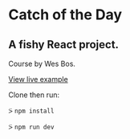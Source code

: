 # Catch of the Day 

## A fishy React project.

Course by Wes Bos.

[View live example](https://cotd-icky-pin.now.sh/)

Clone then run:

⍩ `npm install`  

⍩ `npm run dev`  
